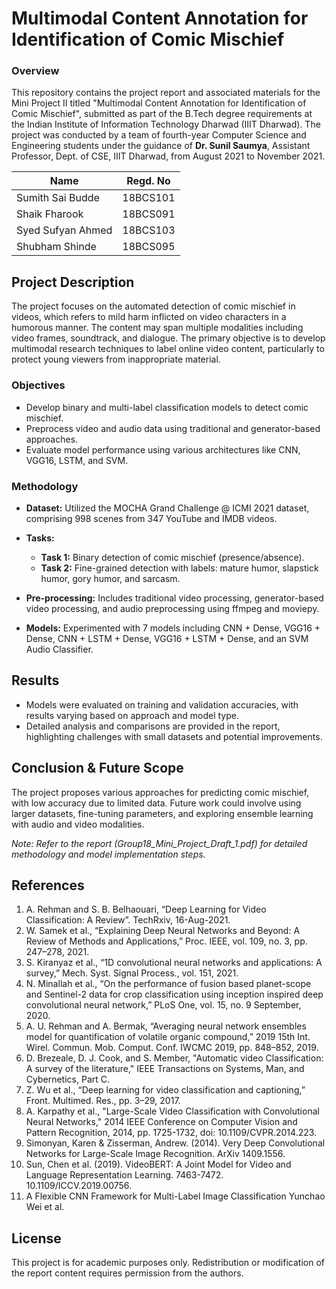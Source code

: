 # Multimodal Content Annotation for Identification of Comic Mischief

### Overview

This repository contains the project report and associated materials for the Mini Project II titled "Multimodal Content Annotation for Identification of Comic Mischief", submitted as part of the B.Tech degree requirements at the Indian Institute of Information Technology Dharwad (IIIT Dharwad). The project was conducted by a team of fourth-year Computer Science and Engineering students under the guidance of **Dr. Sunil Saumya**, Assistant Professor, Dept. of CSE, IIIT Dharwad, from August 2021 to November 2021.


|Name|Regd. No|
|-|-|
|Sumith Sai Budde| 18BCS101|
|Shaik Fharook| 18BCS091|
|Syed Sufyan Ahmed| 18BCS103|
|Shubham Shinde| 18BCS095|


## Project Description

The project focuses on the automated detection of comic mischief in videos, which refers to mild harm inflicted on video characters in a humorous manner. The content may span multiple modalities including video frames, soundtrack, and dialogue. The primary objective is to develop multimodal research techniques to label online video content, particularly to protect young viewers from inappropriate material.


### Objectives

- Develop binary and multi-label classification models to detect comic mischief.
- Preprocess video and audio data using traditional and generator-based approaches.
- Evaluate model performance using various architectures like CNN, VGG16, LSTM, and SVM.


### Methodology
- **Dataset:** Utilized the MOCHA Grand Challenge @ ICMI 2021 dataset, comprising 998 scenes from 347 YouTube and IMDB videos.

- **Tasks:**
    - **Task 1:** Binary detection of comic mischief (presence/absence).
    - **Task 2:** Fine-grained detection with labels: mature humor, slapstick humor, gory humor, and sarcasm.

- **Pre-processing:** Includes traditional video processing, generator-based video processing, and audio preprocessing using ffmpeg and moviepy.
- **Models:** Experimented with 7 models including CNN + Dense, VGG16 + Dense, CNN + LSTM + Dense, VGG16 + LSTM + Dense, and an SVM Audio Classifier.


## Results
- Models were evaluated on training and validation accuracies, with results varying based on approach and model type.
- Detailed analysis and comparisons are provided in the report, highlighting challenges with small datasets and potential improvements.


## Conclusion & Future Scope

The project proposes various approaches for predicting comic mischief, with low accuracy due to limited data. Future work could involve using larger datasets, fine-tuning parameters, and exploring ensemble learning with audio and video modalities.


_Note: Refer to the report (Group18_Mini_Project_Draft_1.pdf) for detailed methodology and model implementation steps._


## References
1. A. Rehman and S. B. Belhaouari, “Deep Learning for Video Classification: A Review”. TechRxiv, 16-Aug-2021.
2. W. Samek et al., “Explaining Deep Neural Networks and Beyond: A Review of Methods and Applications,” Proc. IEEE, vol. 109, no. 3, pp. 247–278, 2021.
3. S. Kiranyaz et al., “1D convolutional neural networks and applications: A survey,” Mech. Syst. Signal Process., vol. 151, 2021.
4. N. Minallah et al., “On the performance of fusion based planet-scope and Sentinel-2 data for crop classification using inception inspired deep convolutional neural network,” PLoS One, vol. 15, no. 9 September, 2020.
5. A. U. Rehman and A. Bermak, “Averaging neural network ensembles model for quantification of volatile organic compound,” 2019 15th Int. Wirel. Commun. Mob. Comput. Conf. IWCMC 2019, pp. 848–852, 2019.
6. D. Brezeale, D. J. Cook, and S. Member, "Automatic video Classification: A survey of the literature," IEEE Transactions on Systems, Man, and Cybernetics, Part C.
7. Z. Wu et al., “Deep learning for video classification and captioning,” Front. Multimed. Res., pp. 3–29, 2017.
8. A. Karpathy et al., "Large-Scale Video Classification with Convolutional Neural Networks," 2014 IEEE Conference on Computer Vision and Pattern Recognition, 2014, pp. 1725-1732, doi: 10.1109/CVPR.2014.223.
9. Simonyan, Karen & Zisserman, Andrew. (2014). Very Deep Convolutional Networks for Large-Scale Image Recognition. ArXiv 1409.1556.
10. Sun, Chen et al. (2019). VideoBERT: A Joint Model for Video and Language Representation Learning. 7463-7472. 10.1109/ICCV.2019.00756.
11. A Flexible CNN Framework for Multi-Label Image Classification Yunchao Wei et al.

## License

This project is for academic purposes only. Redistribution or modification of the report content requires permission from the authors.

